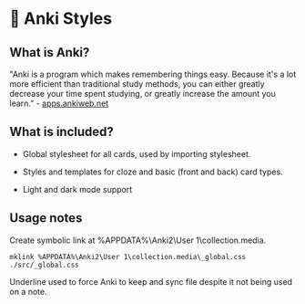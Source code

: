 # 🎨 Anki Styles

## What is Anki?

"Anki is a program which makes remembering things easy. Because it's a lot more efficient than traditional study methods, you can either greatly decrease your time spent studying, or greatly increase the amount you learn." - [apps.ankiweb.net](https://apps.ankiweb.net)

## What is included?

- Global stylesheet for all cards, used by importing stylesheet.

- Styles and templates for cloze and basic (front and back) card types.

- Light and dark mode support

## Usage notes

Create symbolic link at %APPDATA%\Anki2\User 1\collection.media\.

`mklink %APPDATA%\Anki2\User 1\collection.media\_global.css ./src/_global.css`

Underline used to force Anki to keep and sync file despite it not being used on a note.
